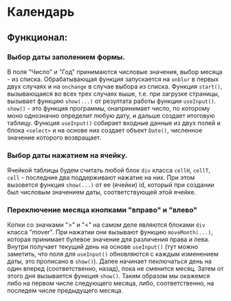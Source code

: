 # Календарь

## Функционал:

### Выбор даты заполением формы.

В поля "Число" и "Год" принимаются числовые значения, выбор месяца - из списка. Обрабатывающая функция запускается на ```onblur``` в первых двух случаях и на ```onchange``` в случае выбора из списка.
Функция ```start()```, вызывающаяся во всех трех случаях выше, т.е. при загрузке страницы, вызывает функцию ```show(...)``` от резултата работы функции ```useInput()```. ```show()``` - это функция программы, онапринимает число, по которому моно однозначно определит любую дату, и дальше создает итоговую таблицу. Функция ```useInput()``` собирает входные данные из двух полей и блока ```<select>``` и на основе них создает объект ```Date()```, численное значение которого возвращает.


### Выбор даты нажатием на ячейку.

Ячейкой таблицы будем считать любой блок ```div``` класса ```cellH```, ```cellT```, ```cell``` - последние два поддерживают нажатие на них. При этом вызовется функция ```show(...)``` от ее (ячейки) id, который при создании был числовым значением даты, соответствующей этой ячейке.


### Переключение месяца кнопками "вправо" и "влево"

Копки со значками ">" и "<" на самом деле являются блоками ```div``` класса "mover". При нажатии они вызывают функцию  ```moveMonth(...)```, которая принимает булевое значение для различения права и лева. Внутри получает текущий день на основе ```useInput()``` (тут можно заметить, что поля для ```useInput()``` обновляются с каждым изменением даты, это прописано в  ```show()```). Далее начинает пеключаться день на один вперед (соответственно, назад), пока не сменится месяц. Затем от этого дня вызывается функция ```show()```. Таким образом мы окажемся либо на первом числе следующего месяца, либо, соответственно, на последем числе предыдущего месяца.